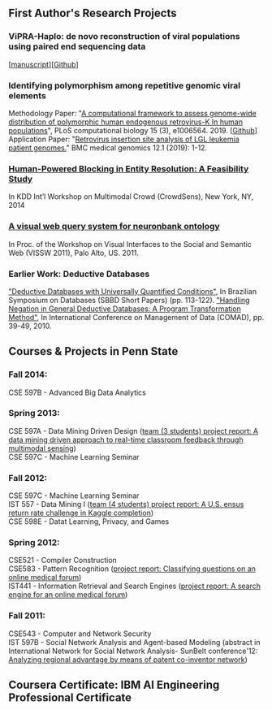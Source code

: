 ## First Author's Research Projects 
### ViPRA-Haplo: de novo reconstruction of viral populations using paired end sequencing data
[<a target="_blank" href="https://github.com/lwl1112/ViPRA-Haplo/blob/master/Weiling Li_manuscript.pdf">manuscript</a>][<a href="https://github.com/lwl1112/ViPRA-Haplo"  target="_blank">Github</a>]
### Identifying polymorphism among repetitive genomic viral elements
Methodology Paper: "<a  target="_blank" href="">A computational framework to assess genome-wide distribution of polymorphic human endogenous retrovirus-K In human populations</a>", PLoS computational biology 15 (3), e1006564. 2019. [<a href="https://github.com/lwl1112/polymorphicHERV"  target="_blank">Github</a>] <br/>
Application Paper: "<a  target="_blank" href="">Retrovirus insertion site analysis of LGL leukemia patient genomes.</a>" BMC medical genomics 12.1 (2019): 1-12.
### <a  target="_blank" href="http://test.scripts.psu.edu/users/w/u/wul135/crowdsens2014_submission_4%20(1).pdf">Human-Powered Blocking in Entity Resolution: A Feasibility Study</a>
In KDD Int’l Workshop on Multimodal Crowd (CrowdSens), New York, NY, 2014
### <a  target="_blank" href="https://citeseerx.ist.psu.edu/viewdoc/download?doi=10.1.1.662.7830&rep=rep1&type=pdf">A visual web query system for neuronbank ontology</a>
In Proc. of the Workshop on Visual Interfaces to the Social and Semantic Web (VISSW 2011), Palo Alto, US. 2011.
### Earlier Work: Deductive Databases
<a target="_blank" href="http://test.scripts.psu.edu/users/w/u/wul135/sbbd_shp_15.pdf">"Deductive Databases with Universally Quantified Conditions"</a>, In Brazilian Symposium on Databases (SBBD Short Papers) (pp. 113-122).
<a target="_blank" href="https://books.google.com/books?hl=en&lr=&id=FAErxT6Nr-8C&oi=fnd&pg=PA39&dq=related:CnA6O5SMoogJ:scholar.google.com/&ots=mIuAwNtHxY&sig=szQ-0zilRLtyWjnje6UNXNIMbnA#v=onepage&q&f=false">"Handling Negation in General Deductive Databases: A Program Transformation Method"</a>, In International Conference on Management of Data (COMAD), pp. 39-49, 2010.

## Courses & Projects in Penn State
### Fall 2014:
CSE 597B - Advanced Big Data Analytics

### Spring 2013:
CSE 597A - Data Mining Driven Design (<a href="http://www.personal.psu.edu/wul135/Classroom_learning-final.pdf" target="_blank">team (3 students) project report: A data mining driven approach to real-time classroom feedback through multimodal sensing</a>) <br/>
CSE 597C - Machine Learning Seminar

### Fall 2012:
CSE 597C - Machine Learning Seminar<br/>
IST 557 - Data Mining I (<a href="http://www.personal.psu.edu/wul135/SSXL_Final_Report.pdf" target="_blank">team (4 students) project report: A U.S. ensus return rate challenge in Kaggle completion</a>)<br/>
CSE 598E - Datat Learning, Privacy, and Games

### Spring 2012:
CSE521 - Compiler Construction<br/>
CSE583 - Pattern Recognition (<a href="http://www.personal.psu.edu/wul135/classifying%20questions%20on%20an%20online%20medical%20forum.pdf" target="_blank">project report: Classifying questions on an online medical forum</a>)<br/>
IST441 - Information Retrieval and Search Engines (<a href="http://www.personal.psu.edu/wul135/A%20search%20engine%20for%20an%20online%20medical%20forum.pdf" target="_blank">project report: A search engine for an online medical forum</a>)

### Fall 2011:
CSE543 - Computer and Network Security<br/>
IST 597B - Social Network Analysis and Agent-based Modeling (abstract in International Network for Social Network Analysis- SunBelt conference'12: <a href="http://php.scripts.psu.edu/users/w/u/wul135/sunbelt2012.pdf" target="_blank">Analyzing regional advantage by means of patent co-inventor network</a>)

## Coursera Certificate: IBM AI Engineering Professional Certificate 



